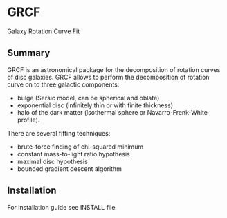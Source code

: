 
GRCF
====
Galaxy Rotation Curve Fit

## Summary
GRCF is an astronomical package for the decomposition of rotation
curves of disc galaxies. GRCF allows to perform the decomposition
of rotation curve on to three galactic components:

- bulge (Sersic model, can be spherical and oblate)
- exponential disc (infinitely thin or with finite thickness)
- halo of the dark matter (isothermal sphere or Navarro-Frenk-White profile). 

There are several fitting techniques:

- brute-force finding of chi-squared minimum
- constant mass-to-light ratio hypothesis
- maximal disc hypothesis
- bounded gradient descent algorithm 

## Installation

For installation guide see INSTALL file. 
